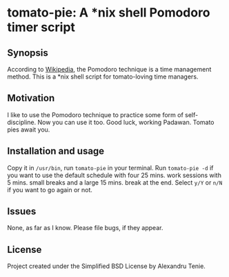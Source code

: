 # tomato-pie: A *nix shell Pomodoro timer script

## Synopsis
According to [Wikipedia](https://en.wikipedia.org/wiki/Pomodoro_Technique), the Pomodoro technique is a time management method. This is a *nix shell script for tomato-loving time managers.

## Motivation
I like to use the Pomodoro technique to practice some form of self-discipline. Now you can use it too.
Good luck, working Padawan. Tomato pies await you.

## Installation and usage
Copy it in `/usr/bin`, run `tomato-pie` in your terminal. Run `tomato-pie -d` if you want to use the default schedule with four 25 mins. work sessions with 5 mins. small breaks and a large 15 mins. break at the end.  Select `y/Y` or `n/N` if you want to go again or not.

## Issues
None, as far as I know. Please file bugs, if they appear.

## License
Project created under the Simplified BSD License by Alexandru Tenie.
